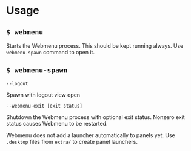 # Usage

## `$ webmenu`

Starts the Webmenu process. This should be kept running always. Use `webmenu-spawn` command to open it.


## `$ webmenu-spawn`

`--logout`

Spawn with logout view open

`--webmenu-exit [exit status]`

Shutdown the Webmenu process with optional exit status. Nonzero exit status causes Webmenu to be restarted.


Webmenu does not add a launcher automatically to panels yet. Use `.desktop` files from `extra/`
to create panel launchers.
